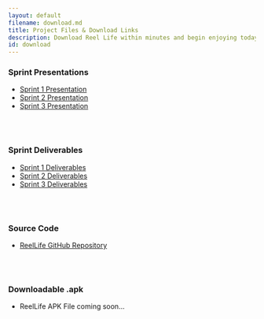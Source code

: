 ```yaml
---
layout: default
filename: download.md
title: Project Files & Download Links
description: Download Reel Life within minutes and begin enjoying today!
id: download
---
```

### Sprint Presentations
- [Sprint 1 Presentation](https://docs.google.com/presentation/d/1sZ5v6q05sT9X0D0Gwmd3Rg7vmOHT8nksJU_4TC9efkg/edit#slide=id.g1f87997393_0_782)
- [Sprint 2 Presentation](https://docs.google.com/presentation/d/1cwl7e8dvvD3ba9_8H4SQjpNC9f46BWqD0aqMb5pfn2Q/edit#slide=id.g1f87997393_0_782)
- [Sprint 3 Presentation](https://docs.google.com/presentation/d/1l8L7Cw2wXmLVXsqOG3otvRnW6RMDRKdb97PPsnG4yAs/edit#slide=id.g1f87997393_0_782)

<br/>
<br/>

### Sprint Deliverables
- [Sprint 1 Deliverables ](https://drive.google.com/drive/folders/1GnhIM2lKGse_aLCzDi8U6_Ws0A-ntyNj)
- [Sprint 2 Deliverables](https://drive.google.com/drive/folders/1I3-thOJKvTS_lO7WeApg5W8VitUxHhkI)
- [Sprint 3 Deliverables](https://drive.google.com/drive/folders/1fbfKJLQ6sh-bM-_PArAnDhegMlBvsEeH)

<br/>
<br/>

### Source Code
- [ReelLife GitHub Repository](https://github.com/ahartman1/reel_life)

<br/>
<br/>

### Downloadable .apk
- ReelLife APK File coming soon...
